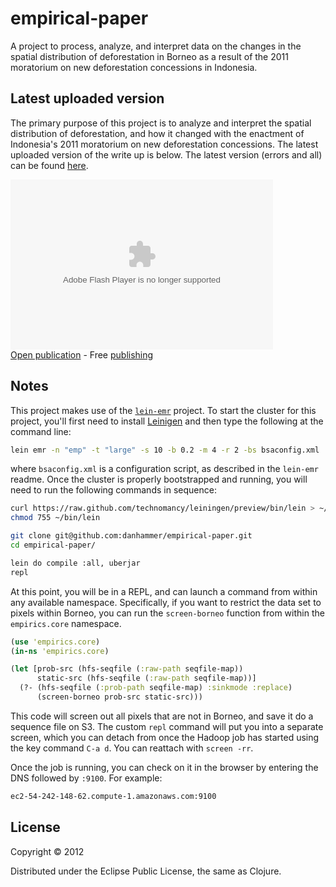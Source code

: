 # empirical-paper

A project to process, analyze, and interpret data on the changes in
the spatial distribution of deforestation in Borneo as a result of the
2011 moratorium on new deforestation concessions in Indonesia.

## Latest uploaded version

The primary purpose of this project is to analyze and interpret the
spatial distribution of deforestation, and how it changed with the
enactment of Indonesia's 2011 moratorium on new deforestation
concessions.  The latest uploaded version of the write up is below.  The latest version (errors and all) can be found [here](https://github.com/danhammer/empirical-paper/blob/develop/write-up/paper.pdf).

<div><object style="width:420px;height:272px" ><param name="movie" value="http://static.issuu.com/webembed/viewers/style1/v2/IssuuReader.swf?mode=mini&amp;embedBackground=%23000000&amp;backgroundColor=%23222222&amp;documentId=121110200306-a73cccb65e634f2faf87735a68a51652" /><param name="allowfullscreen" value="true"/><param name="menu" value="false"/><param name="wmode" value="transparent"/><embed src="http://static.issuu.com/webembed/viewers/style1/v2/IssuuReader.swf" type="application/x-shockwave-flash" allowfullscreen="true" menu="false" wmode="transparent" style="width:420px;height:272px" flashvars="mode=mini&amp;embedBackground=%23000000&amp;backgroundColor=%23222222&amp;documentId=121110200306-a73cccb65e634f2faf87735a68a51652" /></object><div style="width:420px;text-align:left;"><a href="http://issuu.com/danhammer/docs/sec-11.pdf?mode=window&amp;backgroundColor=%23222222" target="_blank">Open publication</a> - Free <a href="http://issuu.com" target="_blank">publishing</a></div></div>

## Notes

This project makes use of the
[`lein-emr`](https://github.com/dpetrovics/lein-emr) project.  To
start the cluster for this project, you'll first need to install
[Leinigen](https://github.com/technomancy/leiningen) and then type the
following at the command line:

```bash
lein emr -n "emp" -t "large" -s 10 -b 0.2 -m 4 -r 2 -bs bsaconfig.xml 
```

where `bsaconfig.xml` is a configuration script, as described in the
`lein-emr` readme.  Once the cluster is properly bootstrapped and
running, you will need to run the following commands in sequence:

```bash
curl https://raw.github.com/technomancy/leiningen/preview/bin/lein > ~/bin/lein
chmod 755 ~/bin/lein

git clone git@github.com:danhammer/empirical-paper.git
cd empirical-paper/

lein do compile :all, uberjar
repl
```

At this point, you will be in a REPL, and can launch a command from
within any available namespace.  Specifically, if you want to restrict
the data set to pixels within Borneo, you can run the `screen-borneo`
function from within the `empirics.core` namespace. 

```clojure
(use 'empirics.core)
(in-ns 'empirics.core)

(let [prob-src (hfs-seqfile (:raw-path seqfile-map))
      static-src (hfs-seqfile (:raw-path seqfile-map))]
  (?- (hfs-seqfile (:prob-path seqfile-map) :sinkmode :replace)
      (screen-borneo prob-src static-src)))
```

This code will screen out all pixels that are not in Borneo, and save
it do a sequence file on S3.  The custom `repl` command will put you
into a separate screen, which you can detach from once the Hadoop job
has started using the key command `C-a d`.  You can reattach with
`screen -rr`.  

Once the job is running, you can check on it in the browser by
entering the DNS followed by `:9100`.  For example:

```bash
ec2-54-242-148-62.compute-1.amazonaws.com:9100
```

## License

Copyright © 2012

Distributed under the Eclipse Public License, the same as Clojure.
